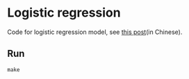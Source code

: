 # Logistic regression

Code for logistic regression model, see [this post](https://upupming.site/2018/10/27/logistic-regression/)(in Chinese).

## Run

```
make
```